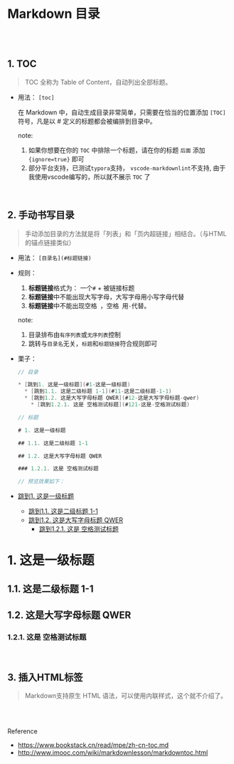 # Markdown 目录

</br></br>

## 1. TOC

> TOC 全称为 Table of Content，自动列出全部标题。

* 用法：
     `[toc]`

    在 Markdown 中，自动生成目录非常简单，只需要在恰当的位置添加 `[TOC]` 符号，凡是以 # 定义的标题都会被编排到目录中。

    note:
    1. 如果你想要在你的 `TOC` 中排除一个标题，请在你的标题 `后面` 添加 `{ignore=true}` 即可
    2. 部分平台支持，已测试`typora`支持， `vscode-markdownlint`不支持, 由于我使用vscode编写的，所以就不展示 `TOC` 了

</br>

## 2. 手动书写目录

> 手动添加目录的方法就是将「列表」和「页内超链接」相结合。（与HTML的锚点链接类似）

* 用法：
    `[目录名](#标题链接)`

* 规则：
    1. **标题链接**格式为： 一个`#` + 被链接标题
    1. **标题链接**中不能出现大写字母，大写字母用小写字母代替
    1. **标题链接**中不能出现空格` `，空格` `用`-`代替。

  note:
    1. 目录排布由`有序列表`或`无序列表`控制
    1. 跳转与`目录名`无关，`标题`和`标题链接`符合规则即可

* 栗子：

    ```Java
    // 目录

    * [跳到1. 这是一级标题](#1-这是一级标题)
      * [跳到1.1. 这是二级标题 1-1](#11-这是二级标题-1-1)
      * [跳到1.2. 这是大写字母标题 QWER](#12-这是大写字母标题-qwer)
        * [跳到1.2.1. 这是 空格测试标题](#121-这是-空格测试标题)

    // 标题

    # 1. 这是一级标题

    ## 1.1. 这是二级标题 1-1

    ## 1.2. 这是大写字母标题 QWER

    ### 1.2.1. 这是 空格测试标题

    // 预览效果如下：
    ```

* [跳到1. 这是一级标题](#1-这是一级标题)
  * [跳到1.1. 这是二级标题 1-1](#11-这是二级标题-1-1)
  * [跳到1.2. 这是大写字母标题 QWER](#12-这是大写字母标题-qwer)
    * [跳到1.2.1. 这是 空格测试标题](#121-这是-空格测试标题)

# 1. 这是一级标题

## 1.1. 这是二级标题 1-1

## 1.2. 这是大写字母标题 QWER

### 1.2.1. 这是 空格测试标题

</br>

## 3. 插入HTML标签

> Markdown支持原生 HTML 语法，可以使用内联样式，这个就不介绍了。

</br></br>

Reference

* <https://www.bookstack.cn/read/mpe/zh-cn-toc.md>
* <http://www.imooc.com/wiki/markdownlesson/markdowntoc.html>
